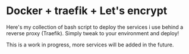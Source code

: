 # Docker + traefik + Let's encrypt

Here's my collection of bash script to deploy the services i use behind a reverse proxy (Traefik). Simply tweak to your environment and deploy!

This is a work in progress, more services will be added in the future.